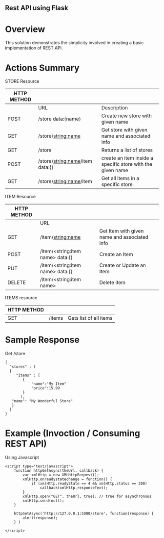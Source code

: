 ## Rest API using Flask 

# Overview

This solution demonstrates the simplicity involved in creating a basic implementation of REST API. 

# Actions Summary

STORE Resource


| HTTP METHOD |                        |                                                                      |
|-------------|------------------------|----------------------------------------------------------------------|
|             | URL                    | Description                                                          |
| POST        | /store data:{name}     | Create new store with given name                                     |
| GET         | /store/<string:name>   | Get store with given name and associated info                        |
| GET         | /store                 | Returns a list of stores                                             |
| POST        | /store/<string:name>/item data:{} | create an item inside a specific store with the given name|
| GET         | /store/<string:name>/item | Get all items in a specific store                                 |

ITEM Resource

| HTTP METHOD |                                      |                                                       |
|-------------|--------------------------------------|-------------------------------------------------------|
|             | URL                                  |                                                       |
|  GET        | /item/<string:name>                  | Get Item with given name and associated info          |
|  POST       | /item/<string:item name>    data:{}  | Create an Item                                        |
|  PUT        | /item/<string:item name>    data:{}  | Create or Update an Item                              |
| DELETE      | /item/<string:item name>             | Delete  item                                          |

ITEMS resource

| HTTP METHOD |                                      |                                                       |
|-------------|--------------------------------------|-------------------------------------------------------|
| GET         | /items                               | Gets list of all items                                |


# Sample Response 

Get /store

```
{ 
  "stores" : [
  {   
     "items" : [
        { 
            "name":"My Item"
            "price":15.99
        }
       ],
   "name": "My Wonderful Store"
   }
  ]
}
```
# Example (Invoction / Consuming REST API)

Using Javascript

```
<script type="text/javascript">
    function httpGetAsync(theUrl, callback) {
        var xmlHttp = new XMLHttpRequest();
        xmlHttp.onreadystatechange = function() {
            if (xmlHttp.readyState == 4 && xmlHttp.status == 200)
                callback(xmlHttp.responseText);
        }
        xmlHttp.open("GET", theUrl, true); // true for asynchronous
        xmlHttp.send(null);
    }

    httpGetAsync('http://127.0.0.1:5000/store', function(response) {
        alert(response);
    } )

</script>
```



